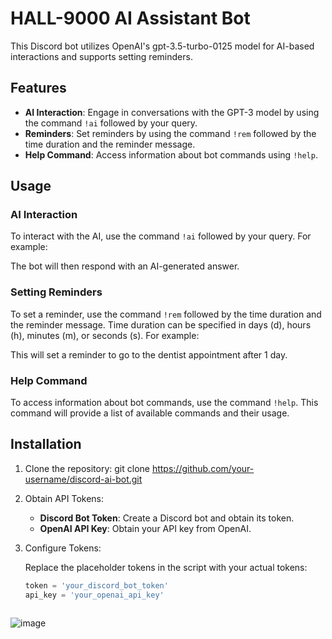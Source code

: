 # HALL-9000 AI Assistant Bot

This Discord bot utilizes OpenAI's gpt-3.5-turbo-0125 model for AI-based interactions and supports setting reminders. 

## Features

- **AI Interaction**: Engage in conversations with the GPT-3 model by using the command `!ai` followed by your query.
- **Reminders**: Set reminders by using the command `!rem` followed by the time duration and the reminder message.
- **Help Command**: Access information about bot commands using `!help`.

## Usage

### AI Interaction

To interact with the AI, use the command `!ai` followed by your query. For example:


The bot will then respond with an AI-generated answer.

### Setting Reminders

To set a reminder, use the command `!rem` followed by the time duration and the reminder message. Time duration can be specified in days (d), hours (h), minutes (m), or seconds (s). For example:

This will set a reminder to go to the dentist appointment after 1 day.

### Help Command

To access information about bot commands, use the command `!help`. This command will provide a list of available commands and their usage.

## Installation

1. Clone the repository:
git clone https://github.com/your-username/discord-ai-bot.git


2. Obtain API Tokens:

   - **Discord Bot Token**: Create a Discord bot and obtain its token.
   - **OpenAI API Key**: Obtain your API key from OpenAI.

3. Configure Tokens:

   Replace the placeholder tokens in the script with your actual tokens:

   ```python
   token = 'your_discord_bot_token'
   api_key = 'your_openai_api_key'



![image](https://github.com/vi2hnu/HAL_9000/assets/130527742/d898d902-d2ad-4960-9cae-196b7bc05a1f)


